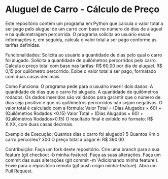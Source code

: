 # Aluguel de Carro - Cálculo de Preço

Este repositório contém um programa em Python que calcula o valor total a ser pago pelo aluguel de um carro com base no número de dias de aluguel e na quilometragem percorrida. O programa solicita ao usuário essas informações e, em seguida, calcula o valor total a ser pago conforme as tarifas definidas.

Funcionalidades:
Solicita ao usuário a quantidade de dias pelo qual o carro foi alugado.
Solicita a quantidade de quilômetros percorridos pelo carro.
Calcula o preço total com base nas tarifas:
R$ 60,00 por dia de aluguel.
R$ 0,15 por quilômetro percorrido.
Exibe o valor total a ser pago, formatado com duas casas decimais.

Como Funciona:
O programa pede para o usuário inserir dois dados:
A quantidade de dias que o carro foi alugado.
A quantidade de quilômetros rodados.
Os dados inseridos são validados para garantir que o número de dias seja positivo e que os quilômetros percorridos não sejam negativos.
O valor total é calculado com a fórmula:
Valor Total = (Dias Alugados × 60) + (Quilômetros Rodados ×0.15)
Valor Total = (Dias Alugados × 60) + (Quilômetros Rodados×0.15)
O resultado final é exibido no formato: R$ X.XX, com duas casas decimais.

Exemplo de Execução:
Quantos dias o carro foi alugado? 5
Quantos Km o carro percorreu? 300
O preço total a pagar é: R$ 390.00


Contribuição:
Faça um fork deste repositório.
Crie uma branch para a sua feature (git checkout -b minha-feature).
Faça as suas alterações.
Faça um commit das suas alterações (git commit -m 'Adicionando minha feature').
Envie para o repositório remoto (git push origin minha-feature).
Abra um Pull Request.
